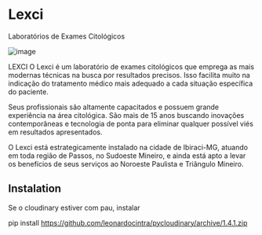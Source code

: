 # Lexci
Laboratórios de Exames Citológicos

![image](https://cloud.githubusercontent.com/assets/5832193/20032164/17123982-a36c-11e6-9fc0-daf1fa2f75da.png)


LEXCI
O Lexci é um laboratório de exames citológicos que emprega as mais modernas técnicas na busca por resultados precisos. Isso facilita muito na indicação do tratamento médico mais adequado a cada situação específica do paciente.

Seus profissionais são altamente capacitados e possuem grande experiência na área citológica. São mais de 15 anos buscando inovações contemporâneas e tecnologia de ponta para eliminar qualquer possível viés em resultados apresentados.

O Lexci está estrategicamente instalado na cidade de Ibiraci-MG, atuando em toda região de Passos, no Sudoeste Mineiro, e ainda está apto a levar os benefícios de seus serviços ao Noroeste Paulista e Triângulo Mineiro.


## Instalation
Se o cloudinary estiver com pau, instalar

pip install https://github.com/leonardocintra/pycloudinary/archive/1.4.1.zip
